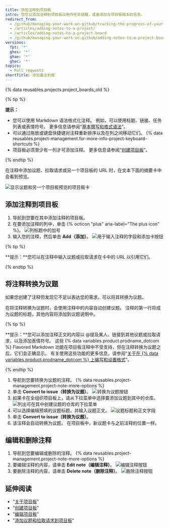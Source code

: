 ```yaml
---
title: 添加注释到项目板
intro: 您可以添加注释到项目板以用作任务提醒，或者添加与项目板相关的信息。
redirect_from:
  - /github/managing-your-work-on-github/tracking-the-progress-of-your-work-with-project-boards/adding-notes-to-a-project-board
  - /articles/adding-notes-to-a-project/
  - /articles/adding-notes-to-a-project-board
  - /github/managing-your-work-on-github/adding-notes-to-a-project-board
versions:
  fpt: '*'
  ghes: '*'
  ghae: '*'
  ghec: '*'
topics:
  - Pull requests
shortTitle: 添加备注到板
---
```


{% data reusables.projects.project_boards_old %}

{% tip %}

**提示：**
- 您可以使用 Markdown 语法格式化注释。 例如，可以使用标题、链接、任务列表或表情符号。 更多信息请参阅“[基本撰写和格式语法](/articles/basic-writing-and-formatting-syntax)”。
- 可以通过拖放或键盘快捷键对注释重新排序以及在列之间移动它们。 {% data reusables.project-management.for-more-info-project-keyboard-shortcuts %}
- 项目板必须至少有一列才可添加注释。 更多信息请参阅“[创建项目板](/articles/creating-a-project-board)”。

{% endtip %}

在注释中添加议题、拉取请求或另一个项目板的 URL 时，在文本下面的摘要卡中会看到预览。

![显示议题和另一个项目板预览的项目板卡](/assets/images/help/projects/note-with-summary-card.png)

## 添加注释到项目板

1. 导航到您要在其中添加注释的项目板。
2. 在要添加注释的列中，单击 {% octicon "plus" aria-label="The plus icon" %}。 ![列标题中的加号](/assets/images/help/projects/add-note-button.png)
3. 输入您的注释，然后单击 **Add（添加）**。 ![用于输入注释的字段和添加卡按钮](/assets/images/help/projects/create-and-add-note-button.png)

  {% tip %}

  **提示：**您可以在注释中输入议题或拉取请求在卡中的 URL 以引用它们。

  {% endtip %}

## 将注释转换为议题

如果您创建了注释但发现它不足以表达您的需求，可以将其转换为议题。

在将注释转换为议题时，会使用注释中的内容自动创建议题。 注释的第一行将成为议题的标题，其他内容将添加到议题说明中。

{% tip %}

**提示：**您可以添加注释正文的内容以 @提及某人、链接到其他议题或拉取请求，以及添加表情符号。 这些 {% data variables.product.prodname_dotcom %} Flavored Markdown 功能在项目板注释中不受支持，但在注释转换为议题之后，它们会正确显示。 有关使用这些功能的更多信息，请参阅“[关于在 {% data variables.product.prodname_dotcom %} 上编写和设置格式](/articles/about-writing-and-formatting-on-github)”。

{% endtip %}

1. 导航到您要转换为议题的注释。
{% data reusables.project-management.project-note-more-options %}
3. 单击 **Convert to issue（转换为议题）**。 ![转换为议题按钮](/assets/images/help/projects/convert-to-issue.png)
4. 如果卡在全组织项目板上，请从下拉菜单中选择要添加议题到其中的仓库。 ![列出可在其中创建议题的仓库的下拉菜单](/assets/images/help/projects/convert-note-choose-repository.png)
5. 可以选择编辑预填的议题标题，并输入议题正文。 ![议题标题和正文字段](/assets/images/help/projects/convert-note-issue-title-body.png)
6. 单击 **Convert to issue（转换为议题）**。
7. 该注释会自动转换为议题。 在项目板中，新议题卡与之前注释的位置一样。

## 编辑和删除注释

1. 导航到您要编辑或删除的注释。
{% data reusables.project-management.project-note-more-options %}
3. 要编辑注释的内容，请单击 **Edit note（编辑注释）**。 ![编辑注释按钮](/assets/images/help/projects/edit-note.png)
4. 要删除注释的内容，请单击 **Delete note（删除注释）**。 ![删除注释按钮](/assets/images/help/projects/delete-note.png)

## 延伸阅读

- "[关于项目板](/articles/about-project-boards)"
- "[创建项目板](/articles/creating-a-project-board)"
- "[编辑项目板](/articles/editing-a-project-board)"
- "[添加议题和拉取请求到项目板](/articles/adding-issues-and-pull-requests-to-a-project-board)"
